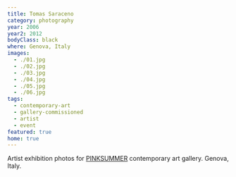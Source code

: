 ```yaml
---
title: Tomas Saraceno
category: photography
year: 2006
year2: 2012
bodyClass: black
where: Genova, Italy
images:
  - ./01.jpg
  - ./02.jpg
  - ./03.jpg
  - ./04.jpg
  - ./05.jpg
  - ./06.jpg
tags:
  - contemporary-art
  - gallery-commissioned
  - artist
  - event
featured: true
home: true
---
```


Artist exhibition photos for [PINKSUMMER](http://pinksummer.com) contemporary art gallery. Genova, Italy.
